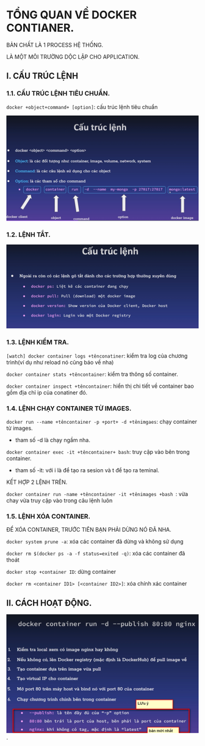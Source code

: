 # TỔNG QUAN VỀ DOCKER CONTIANER.

BẢN CHẤT LÀ 1 PROCESS HỆ THỐNG.

LÀ MỘT MÔI TRƯỜNG DỘC LẬP CHO APPLICATION.

## I. CẤU TRÚC LỆNH

### 1.1. CẤU TRÚC LỆNH TIÊU CHUẨN.


`docker +object+command+ [option]`: cấu trúc lệnh tiêu chuẩn

![hinh ](../images/1_command.png)

### 1.2. LỆNH TẮT.

![hinh ](../images/2_commnand.png)

### 1.3. LỆNH KIỂM TRA.

`[watch] docker container logs +tênconatiner`: kiểm tra log của chương trình(ví dụ như reload nó cũng báo về nha)



`docker container stats +têncontainer`: kiểm tra thông số container.


`docker container inspect +têncontainer`: hiển thị chi tiết về container bao gồm địa chỉ ip của conatiner đó.

### 1.4. LỆNH CHẠY CONTAINER TỪ IMAGES.



`docker run --name +têncontainer -p +port+ -d +tênimgaes`: chạy container từ images.

- tham số -d là chạy ngầm nha.

`docker container exec -it +têncontainer+ bash`: truy cập vào bên trong container.
-  tham số -it: với i là để tạo ra sesion và t để tạo ra teminal. 

KẾT HỢP 2 LỆNH TRÊN.

`docker container run -name +têncontainer -it +tênimages +bash `: vừa chay vừa truy cập vào trong câu lệnh luôn




### 1.5. LỆNH XÓA CONTAINER.

ĐỂ XÓA CONTAINER, TRƯỚC TIÊN BẠN PHẢI DỪNG NÓ ĐÃ NHA.

`docker system prune -a`: xóa các container đã dừng và không sử dụng

`docker rm $(docker ps -a -f status=exited -q)`: xóa các container đã thoát



`docker stop +container ID`: dừng container

`docker rm <container ID1> [<container ID2>]`: xóa chính xác container



## II. CÁCH HOẠT ĐỘNG.

![hinh ](../images/3_hoat_dong.png).



